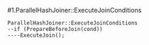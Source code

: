 #1.ParallelHashJoiner::ExecuteJoinConditions

```
ParallelHashJoiner::ExecuteJoinConditions
--if (PrepareBeforeJoin(cond))
----ExecuteJoin();
```